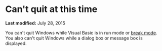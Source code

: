 
# Can't quit at this time

 **Last modified:** July 28, 2015

You can't quit Windows while Visual Basic is in run mode or  [break mode](b8bdf64f-5920-1ae9-16d0-b26d09524a30.md). You also can't quit Windows while a dialog box or message box is displayed.
